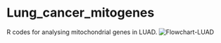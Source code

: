 # Lung_cancer_mitogenes
R codes for analysing mitochondrial genes in LUAD.
![Flowchart-LUAD](https://github.com/user-attachments/assets/966a162c-3869-4d22-8d87-12b96d100d5d)
